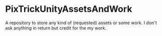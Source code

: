 # PixTrickUnityAssetsAndWork
A repository to store any kind of (requested) assets or some work. I don't ask anything in return but credit for the my work.
